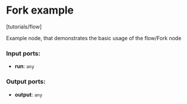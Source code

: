 # Fork example

[tutorials/flow]

Example node, that demonstrates the basic usage of the flow/Fork node

### Input ports:

* __run__: `any`

### Output ports:

* __output__: `any`

